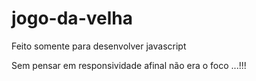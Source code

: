 # jogo-da-velha

Feito somente para desenvolver javascript

Sem pensar em responsividade afinal não era o foco ...!!!
